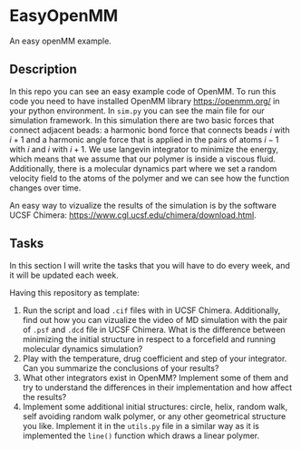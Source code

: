 # EasyOpenMM
An easy openMM example.

## Description
In this repo you can see an easy example code of OpenMM. To run this code you need to have installed OpenMM library https://openmm.org/ in your python environment. In `sim.py` you can see the main file for our simulation framework. In this simulation there are two basic forces that connect adjacent beads: a harmonic bond force that connects beads $i$ with $i+1$ and a harmonic angle force that is applied in the pairs of atoms $i-1$ with $i$ and $i$ with $i+1$. We use langevin integrator to minimize the energy, which means that we assume that our polymer is inside a viscous fluid. Additionally, there is a molecular dynamics part where we set a random velocity field to the atoms of the polymer and we can see how the function changes over time.

An easy way to vizualize the results of the simulation is by the software UCSF Chimera: https://www.cgl.ucsf.edu/chimera/download.html.

## Tasks
In this section I will write the tasks that you will have to do every week, and it will be updated each week.

Having this repository as template:

1. Run the script and load `.cif` files with in UCSF Chimera. Additionally, find out how you can vizualize the video of MD simulation with the pair of `.psf` and `.dcd` file in UCSF Chimera. What is the difference between minimizing the initial structure in respect to a forcefield and running molecular dynamics simulation?
2. Play with the temperature, drug coefficient and step of your integrator. Can you summarize the conclusions of your results?
3. What other integrators exist in OpenMM? Implement some of them and try to understand the differences in their implementation and how affect the results?
4. Implement some additional initial structures: circle, helix, random walk, self avoiding random walk polymer, or any other geometrical structure you like. Implement it in the `utils.py` file in a similar way as it is implemented the `line()` function which draws a linear polymer.
